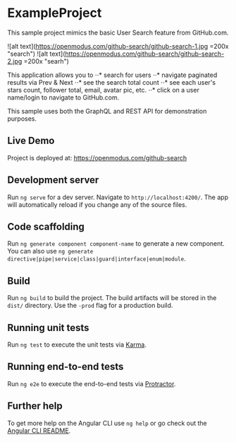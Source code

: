 # ExampleProject
This sample project mimics the basic User Search feature from GitHub.com.

![alt text](https://openmodus.com/github-search/github-search-1.jpg =200x "search")
![alt text](https://openmodus.com/github-search/github-search-2.jpg =200x "searh")

This application allows you to
⋅⋅* search for users
⋅⋅* navigate paginated results via Prev & Next 
⋅⋅* see the search total count
⋅⋅* see each user's stars count, follower total, email, avatar pic, etc.
⋅⋅* click on a user name/login to navigate to GitHub.com.

This sample uses both the GraphQL and REST API for demonstration purposes.

## Live Demo

Project is deployed at: https://openmodus.com/github-search

## Development server

Run `ng serve` for a dev server. Navigate to `http://localhost:4200/`. The app will automatically reload if you change any of the source files.

## Code scaffolding

Run `ng generate component component-name` to generate a new component. You can also use `ng generate directive|pipe|service|class|guard|interface|enum|module`.

## Build

Run `ng build` to build the project. The build artifacts will be stored in the `dist/` directory. Use the `-prod` flag for a production build.

## Running unit tests

Run `ng test` to execute the unit tests via [Karma](https://karma-runner.github.io).

## Running end-to-end tests

Run `ng e2e` to execute the end-to-end tests via [Protractor](http://www.protractortest.org/).

## Further help

To get more help on the Angular CLI use `ng help` or go check out the [Angular CLI README](https://github.com/angular/angular-cli/blob/master/README.md).

